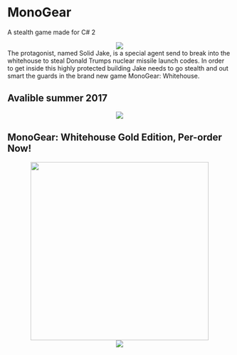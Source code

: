 # MonoGear
A stealth game made for C# 2
<div align="center"><img src ="http://files.gamebanana.com/img/ico/sprays/564c8dfa782c8.png" /></div>
The protagonist, named Solid Jake, is a special agent send to break into the whitehouse to steal Donald Trumps nuclear missile launch codes.
In order to get inside this highly protected building Jake needs to go stealth and out smart the guards in the brand new game MonoGear: Whitehouse.

## Avalible summer 2017
<div align="center"><img src ="http://www.unitedtaxi.org/H2_preorder_button.png" /></div>

## MonoGear: Whitehouse Gold Edition, Per-order Now!
<div align="center"><img src ="https://previews.123rf.com/images/bigfatnapoleon/bigfatnapoleon1204/bigfatnapoleon120400034/13361812-Golden-Gear-Icon-Stock-Vector-gear-machinery-engineering.jpg" width = 400 height = 400/></div>
<div align="center"><img src ="http://www.unitedtaxi.org/H2_preorder_button.png" /></div>
